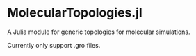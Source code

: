 # MolecularTopologies.jl

A Julia module for generic topologies for molecular simulations.

Currently only support .gro files.
